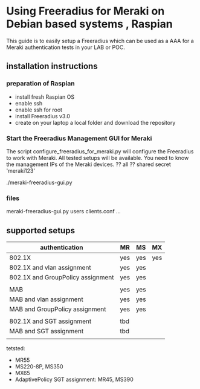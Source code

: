 # Using Freeradius for Meraki on Debian based systems , Raspian

This guide is to easily setup a Freeradius which can be used as a AAA for a Meraki authentication tests in your LAB or POC.

## installation instructions

### preparation of Raspian
- install fresh Raspian OS
- enable ssh
- enable ssh for root
- install Freeradius v3.0
- create on your laptop a local folder and download the repository 


### Start the Freeradius Management GUI for Meraki
The script configure_freeradius_for_meraki.py will configure the Freeradius to work with Meraki.
All tested setups will be available.
You need to know the management IPs of the Meraki devices. ??   all
?? shared secret 'meraki123'

./meraki-freeradius-gui.py

### files 
meraki-freeradius-gui.py
users
clients.conf
...


## supported setups


| authentication                    | MR   | MS  | MX  | 
| --------------------------------  | -----| --- | --- |
| 802.1X                            | yes  | yes | yes |
| 802.1X and vlan assignment        | yes  | yes | |
| 802.1X and GroupPolicy assignment | yes  | yes | |
||| 
| MAB                               | yes | yes  | |
| MAB and vlan assignment           | yes | yes  | |
| MAB and GroupPolicy assignment    | yes | yes  | |
|||
| 802.1X and SGT assignment         | tbd | | |
| MAB  and SGT assignment           | tbd | | |
|||

tetsted:
- MR55
- MS220-8P, MS350
- MX65
- AdaptivePolicy SGT assignment:  MR45, MS390






